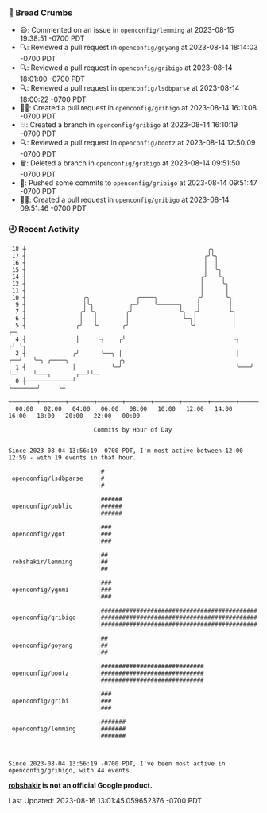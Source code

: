 ### 🍞 Bread Crumbs

 * 😃: Commented on an issue in `openconfig/lemming` at 2023-08-15 19:38:51 -0700 PDT
 * 🔍: Reviewed a pull request in  `openconfig/goyang` at 2023-08-14 18:14:03 -0700 PDT
 * 🔍: Reviewed a pull request in  `openconfig/gribigo` at 2023-08-14 18:01:00 -0700 PDT
 * 🔍: Reviewed a pull request in  `openconfig/lsdbparse` at 2023-08-14 18:00:22 -0700 PDT
 * ✍🏼: Created a pull request in `openconfig/gribigo` at 2023-08-14 16:11:08 -0700 PDT
 * 💥: Created a branch in `openconfig/gribigo` at 2023-08-14 16:10:19 -0700 PDT
 * 🔍: Reviewed a pull request in  `openconfig/bootz` at 2023-08-14 12:50:09 -0700 PDT
 * 🗑: Deleted a branch in `openconfig/gribigo` at 2023-08-14 09:51:50 -0700 PDT
 * 🚢: Pushed some commits to `openconfig/gribigo` at 2023-08-14 09:51:47 -0700 PDT
 * ✍🏼: Created a pull request in `openconfig/gribigo` at 2023-08-14 09:51:46 -0700 PDT

### 🕘 Recent Activity
```
 18 ┼                                                   ╭╮
 17 ┤                                                  ╭╯╰╮
 16 ┤                                                  │  │
 15 ┤                                                  │  ╰╮
 14 ┤                                                 ╭╯   ╰╮
 12 ┤                                                 │     ╰╮
 11 ┤                                                 │      │
 10 ┤                ╭╮             ╭────╮           ╭╯      ╰╮
  9 ┤                │╰╮          ╭─╯    ╰──────╮    │        │
  7 ┤               ╭╯ ╰╮        ╭╯             ╰╮  ╭╯        ╰╮
  6 ┤               │   │        │               ╰─╮│          │
  5 ┤              ╭╯   ╰╮      ╭╯                 ╰╯          │        ╭─╮
  4 ┤              │     ╰╮    ╭╯                              ╰╮      ╭╯ ╰╮
  2 ┤             ╭╯      ╰──╮ │                                │   ╭──╯   ╰─╮ ╭────╮              ╭╮
  1 ┤             │          ╰─╯                                ╰───╯        ╰─╯    ╰───╮       ╭──╯╰─╮
  0 ┼─────────────╯                                                                     ╰───────╯     ╰─
    +───────+───────+───────+───────+───────+───────+───────+───────+───────+───────+───────+───────+────
  00:00   02:00   04:00   06:00   08:00   10:00   12:00   14:00   16:00   18:00   20:00   22:00   00:00   

						Commits by Hour of Day


Since 2023-08-04 13:56:19 -0700 PDT, I'm most active between 12:00-12:59 - with 19 events in that hour.

```



```
                         |#
 openconfig/lsdbparse    |#
                         |#

                         |######
 openconfig/public       |######
                         |######

                         |###
 openconfig/ygot         |###
                         |###

                         |##
 robshakir/lemming       |##
                         |##

                         |###
 openconfig/ygnmi        |###
                         |###

                         |############################################
 openconfig/gribigo      |############################################
                         |############################################

                         |##
 openconfig/goyang       |##
                         |##

                         |#############################
 openconfig/bootz        |#############################
                         |#############################

                         |###
 openconfig/gribi        |###
                         |###

                         |#######
 openconfig/lemming      |#######
                         |#######



Since 2023-08-04 13:56:19 -0700 PDT, I've been most active in openconfig/gribigo, with 44 events.

```
**[robshakir](mailto:robjs@google.com) is not an official Google product.**  


Last Updated: 2023-08-16 13:01:45.059652376 -0700 PDT
